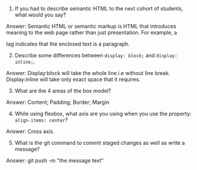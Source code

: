 1. If you had to describe semantic HTML to the next cohort of students, what would you say?

Answer: Semantic HTML or semantic markup is HTML that introduces meaning to the web page rather than just presentation. For example, a <p> tag indicates that the enclosed text is a paragraph.

2. Describe some differences between ```display: block;``` and ```display: inline;```.

Answer: Display:block will take the whole line i.e without line break.
Display:inline will take only exact space that it requires.

3. What are the 4 areas of the box model?

Answer: Content; Padding; Border; Margin 

4. While using flexbox, what axis are you using when you use the property: ```align-items: center```?

Answer: Cross axis.

5. What is the git command to commit staged changes as well as write a message? 

Answer: git push -m "the message text"